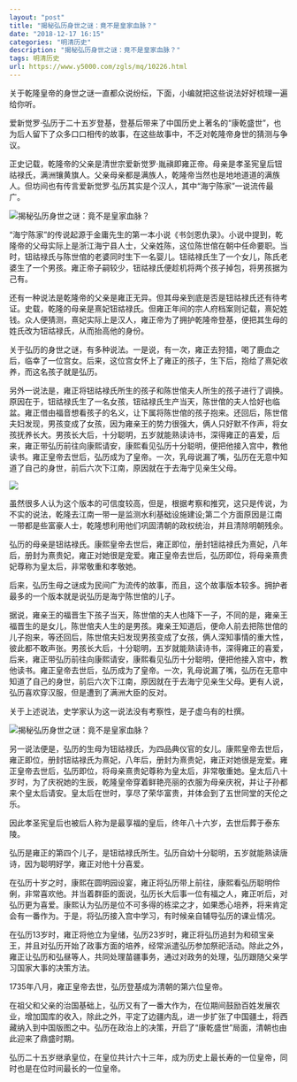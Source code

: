 ```yaml
---
layout: "post"
title: "揭秘弘历身世之谜：竟不是皇家血脉？"
date: "2018-12-17 16:15"
categories: "明清历史"
description: "揭秘弘历身世之谜：竟不是皇家血脉？"
tags: 明清历史
url: https://www.y5000.com/zgls/mq/10226.html
---
```






关于乾隆皇帝的身世之谜一直都众说纷纭，下面，小编就把这些说法好好梳理一遍给你听。

爱新觉罗·弘历于二十五岁登基，登基后带来了中国历史上著名的“康乾盛世”，也为后人留下了众多口口相传的故事，在这些故事中，不乏对乾隆帝身世的猜测与争议。

正史记载，乾隆帝的父亲是清世宗爱新觉罗·胤禛即雍正帝。母亲是孝圣宪皇后钮祜禄氏，满洲镶黄旗人。父亲母亲都是满族人，乾隆帝当然也是地地道道的满族人。但坊间也有传言爱新觉罗·弘历其实是个汉人，其中“海宁陈家”一说流传最广。

![揭秘弘历身世之谜：竟不是皇家血脉？](/uploads/allimg/170111/6-1F1111613033N.JPG)

“海宁陈家”的传说起源于金庸先生的第一本小说《书剑恩仇录》。小说中提到，乾隆帝的父母实际上是浙江海宁县人士，父亲姓陈，这位陈世倌在朝中任命要职。当时，钮祜禄氏与陈世倌的老婆同时生下一名婴儿。钮祜禄氏生了一个女儿，陈氏老婆生了一个男孩。雍正帝子嗣较少，钮祜禄氏便趁机将两个孩子掉包，将男孩据为己有。

还有一种说法是乾隆帝的父亲是雍正无异。但其母亲到底是否是钮祜禄氏还有待考证。史载，乾隆的母亲是熹妃钮祜禄氏。但雍正年间的宗人府档案则记载，熹妃姓钱。众人便猜测，熹妃实际上是汉人，雍正帝为了拥护乾隆帝登基，便把其生母的姓氏改为钮祜禄氏，从而抬高他的身份。

关于弘历的身世之谜，有多种说法。一是说，有一次，雍正去狩猎，喝了鹿血之后，临幸了一位宫女。后来，这位宫女怀上了雍正的孩子，生下后，抱给了熹妃收养，而这名孩子就是弘历。

另外一说法是，雍正将钮祜禄氏所生的孩子和陈世倌夫人所生的孩子进行了调换。原因在于，钮祜禄氏生了一名女孩，钮祜禄氏生产当天，陈世倌的夫人恰好也临盆。雍正借由福音想看孩子的名义，让下属将陈世倌的孩子抱来。还回后，陈世倌夫妇发现，男孩变成了女孩，因为雍亲王的势力很强大，俩人只好默不作声，将女孩抚养长大。男孩长大后，十分聪明，五岁就能熟读诗书，深得雍正的喜爱，后来，雍正带弘历前往向康熙请安，康熙看见弘历十分聪明，便把他接入宫中，教他读书。雍正皇帝去世后，弘历成为了皇帝。一次，乳母说漏了嘴，弘历在无意中知道了自己的身世，前后六次下江南，原因就在于去海宁见亲生父母。

![](/uploads/allimg/170111/6-1F111161230444.JPG)

虽然很多人认为这个版本的可信度较高，但是，根据考察和推究，这只是传说，为不实的说法，乾隆去江南一带一是监测水利基础设施建设;第二个方面原因是江南一带都是些富豪人士，乾隆想利用他们巩固清朝的政权统治，并且清除明朝残余。

弘历的母亲是钮祜禄氏。康熙皇帝去世后，雍正即位，册封钮祜禄氏为熹妃，八年后，册封为熹贵妃，雍正对她很是宠爱。雍正皇帝去世后，弘历即位，将母亲熹贵妃尊称为皇太后，非常敬重和孝敬她。

后来，弘历生母之谜成为民间广为流传的故事，而且，这个故事版本较多。拥护者最多的一个版本就是说弘历是海宁陈世倌的儿子。

据说，雍亲王的福晋生下孩子当天，陈世倌的夫人也降下一子，不同的是，雍亲王福晋生的是女儿，陈世倌夫人生的是男孩。雍亲王知道后，便命人前去把陈世倌的儿子抱来，等还回后，陈世倌夫妇发现男孩变成了女孩，俩人深知事情的重大性，彼此都不敢声张。男孩长大后，十分聪明，五岁就能熟读诗书，深得雍正的喜爱，后来，雍正带弘历前往向康熙请安，康熙看见弘历十分聪明，便把他接入宫中，教他读书。雍正皇帝去世后，弘历成为了皇帝。一次，乳母说漏了嘴，弘历在无意中知道了自己的身世，前后六次下江南，原因就在于去海宁见亲生父母。更有人说，弘历喜欢穿汉服，但是遭到了满洲大臣的反对。

关于上述说法，史学家认为这一说法没有考察性，是子虚乌有的杜撰。

![揭秘弘历身世之谜：竟不是皇家血脉？](/uploads/allimg/170111/6-1F1111613352R.JPG)

另一说法便是，弘历的生母为钮祜禄氏，为四品典仪官的女儿。康熙皇帝去世后，雍正即位，册封钮祜禄氏为熹妃，八年后，册封为熹贵妃，雍正对她很是宠爱。雍正皇帝去世后，弘历即位，将母亲熹贵妃尊称为皇太后，非常敬重她。皇太后八十岁时，为了庆祝她的生辰，乾隆皇帝穿着鲜艳亮丽的衣服为母亲庆祝，并让子孙都来个皇太后请安。皇太后在世时，享尽了荣华富贵，并体会到了五世同堂的天伦之乐。

因此孝圣宪皇后也被后人称为是最享福的皇后，终年八十六岁，去世后葬于泰东陵。

弘历是雍正的第四个儿子，是钮祜禄氏所生。弘历自幼十分聪明，五岁就能熟读唐诗，因为聪明好学，雍正对他十分喜爱。

在弘历十岁之时，康熙在圆明园设宴，雍正将弘历带上前往，康熙看弘历聪明伶俐，非常喜欢他。并当着群臣的面说，弘历长大后事一位有福之人，雍正听后，对弘历更为喜爱。康熙认为弘历是位不可多得的栋梁之才，如果悉心培养，将来肯定会有一番作为。于是，将弘历接入宫中学习，有时候亲自辅导弘历的课业情况。

在弘历13岁时，雍正将他立为皇储，弘历23岁时，雍正将弘历追封为和硕宝亲王，并且对弘历开始了政事方面的培养，经常派遣弘历参加祭祀活动。除此之外，雍正让弘历和弘昼等人，共同处理苗疆事务，通过对政务的处理，弘历跟随父亲学习国家大事的决策方法。

1735年八月，雍正皇帝去世，弘历登基成为清朝的第六位皇帝。

在祖父和父亲的治国基础上，弘历又有了一番大作为，在位期间鼓励百姓发展农业，增加国库的收入，除此之外，平定了边疆内乱，进一步扩张了中国疆土，将西藏纳入到中国版图之中。弘历在政治上的决策，开启了“康乾盛世”局面，清朝也由此迎来了鼎盛时期。

弘历二十五岁继承皇位，在皇位共计六十三年，成为历史上最长寿的一位皇帝，同时也是在位时间最长的一位皇帝。
